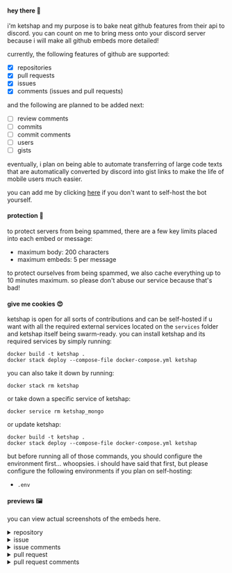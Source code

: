 #### hey there 👋

i'm ketshap and my purpose is to bake neat github features from their api to discord. you can count on me to bring mess onto your 
discord server because i will make all github embeds more detailed!

currently, the following features of github are supported:
- [x] repositories
- [x] pull requests
- [x] issues
- [x] comments (issues and pull requests)

and the following are planned to be added next:
- [ ] review comments
- [ ] commits
- [ ] commit comments
- [ ] users
- [ ] gists

eventually, i plan on being able to automate transferring of large code texts that are automatically converted by discord into 
gist links to make the life of mobile users much easier.

you can add me by clicking [here](https://discord.com/api/oauth2/authorize?client_id=1062043878280142848&permissions=412317248576&scope=bot%20applications.commands) if you don't want 
to self-host the bot yourself.

#### protection 💭

to protect servers from being spammed, there are a few key limits placed into each embed or message:
- maximum body: 200 characters
- maximum embeds: 5 per message

to protect ourselves from being spammed, we also cache everything up to 10 minutes maximum. so please don't abuse 
our service because that's bad!

#### give me cookies 😍

ketshap is open for all sorts of contributions and can be self-hosted if u want with all the required external services 
located on the `services` folder and ketshap itself being swarm-ready. you can install ketshap and its required services by 
simply running:
```shell
docker build -t ketshap .
docker stack deploy --compose-file docker-compose.yml ketshap
```

you can also take it down by running:
```shell
docker stack rm ketshap
```

or take down a specific service of ketshap:
```shell
docker service rm ketshap_mongo
```

or update ketshap:
```shell
docker build -t ketshap .
docker stack deploy --compose-file docker-compose.yml ketshap
```

but before running all of those commands, you should configure the environment first... whoopsies. i should have said that first, but 
please configure the following environments if you plan on self-hosting:
- `.env`

#### previews 🖼️

you can view actual screenshots of the embeds here.
<details>
  <summary>repository</summary>
  
  ![image](https://user-images.githubusercontent.com/69381903/211410016-98a5afa1-cf52-4c6f-b4ca-ec8f802f3ae5.png)

</details>
<details>
  <summary>issue</summary>
  
  ![image](https://user-images.githubusercontent.com/69381903/211470821-676ceb03-2813-425e-a018-460dc799dac8.png)

</details>
<details>
  <summary>issue comments</summary>
  
  ![image](https://user-images.githubusercontent.com/69381903/211470875-95b844ea-4cc6-468d-8769-09b2239c4d4f.png)

</details>
<details>
  <summary>pull request</summary>
  
  ![image](https://user-images.githubusercontent.com/69381903/211409913-3caf10f2-af05-4b54-b53b-f5c43f93438e.png)

</details>
<details>
  <summary>pull request comments</summary>
  
  ![image](https://user-images.githubusercontent.com/69381903/211470903-2c4a1157-ed19-43d9-afca-6529d6472c34.png)

</details>
